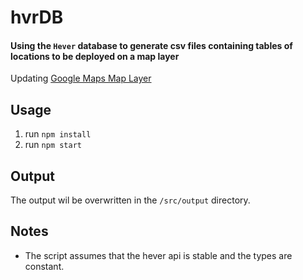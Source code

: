 # hvrDB

#### Using the `Hever` database to generate csv files containing tables of locations to be deployed on a map layer

Updating [Google Maps Map Layer](https://www.google.com/maps/d/u/0/edit?mid=1Cv5Dm4XFY4iIlmZOTwcBJwmD1Avb3Mk&ll=31.32922905814263%2C35.1237545&z=7)

## Usage

1. run `npm install`
2. run `npm start`

## Output

The output wil be overwritten in the `/src/output` directory.

## Notes

- The script assumes that the hever api is stable and the types are constant.
